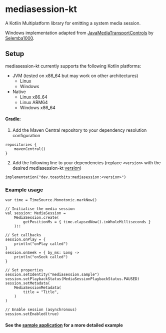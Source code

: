 # mediasession-kt

A Kotlin Multiplatform library for emitting a system media session.

Windows implementation adapted from [JavaMediaTransportControls](https://github.com/Selemba1000/JavaMediaTransportControls) by [Selemba1000](https://github.com/Selemba1000).

## Setup

mediasession-kt currently supports the following Kotlin platforms:
- JVM (tested on x86_64 but may work on other architectures)
    - Linux
    - Windows
- Native
    - Linux x86_64
    - Linux ARM64
    - Windows x86_64

#### Gradle:

1. Add the Maven Central repository to your dependency resolution configuration

```
repositories {
    mavenCentral()
}
```

2. Add the following line to your dependencies (replace `<version>` with the desired mediasession-kt [version](https://github.com/toasterofbread/mediasession-kt/tags))

```
implementation("dev.toastbits:mediasession:<version>")
```

### Example usage

```
var time = TimeSource.Monotonic.markNow()

// Initialise the media session
val session: MediaSession =
    MediaSession.create(
        getPositionMs = { time.elapsedNow().inWholeMilliseconds }
    )!!

// Set callbacks
session.onPlay = {
    println("onPlay called")
}
session.onSeek = { by_ms: Long ->
    println("onSeek called")
}

// Set properties
session.setIdentity("mediasession.sample")
session.setPlaybackStatus(MediaSessionPlaybackStatus.PAUSED)
session.setMetadata(
    MediaSessionMetadata(
        title = "Title",
    )
)

// Enable session (asynchronous)
session.setEnabled(true)
```

#### See the [sample application](sample/src/commonMain/kotlin/dev/toastbits/sample/Sample.kt) for a more detailed example
